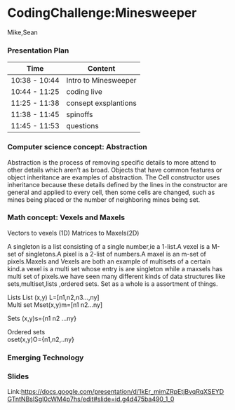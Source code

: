 # CodingChallenge:Minesweeper
Mike,Sean

### Presentation Plan

| Time           | Content                 |
| -------------  | -------------           |
| 10:38 - 10:44  | Intro  to Minesweeper   |         
| 10:44 - 11:25  | coding live             |
| 11:25 - 11:38  | consept exsplantions    |
| 11:38 - 11:45  | spinoffs                |
| 11:45 - 11:53  | questions               |

### Computer science concept: Abstraction

Abstraction is the process of removing specific details to more attend to other details which aren’t as broad. Objects that have common features or object inheritance are examples of abstraction. The Cell constructor uses inheritance because these details defined by the lines in the constructor are general and applied to every cell, then some cells are changed, such as mines being placed or the number of neighboring mines being set.

### Math concept: Vexels and Maxels
Vectors to vexels (1D)
Matrices to Maxels(2D)

A singleton is a list consisting of a single number,ie a 1-list.A vexel is a M-set of singletons.A pixel is a 2-list of numbers.A maxel is an m-set of pixels.Maxels and Vexels are both an example of multisets of a certain kind.a vexel is a multi set whose entry is are singleton while a maxsels has multi set of pixels.we have seen many different  kinds of data structures like sets,multiset,lists ,ordered sets. Set as a whole is a assortment of things.

Lists 
List (x,y) L=[n1,n2,n3…,ny]                      
Multi set Mset(x,y)m=[n1 n2...ny]

Sets 
(x,y)s={n1 n2 ...ny}


Ordered sets                                    
oset(x,y)O={n1,n2,..ny}


### Emerging Technology


### Slides
Link:https://docs.google.com/presentation/d/1kEr_mimZRpEtjBvqRqXSEYDGTntNBsISgl0cWM4p7hs/edit#slide=id.g4d475ba490_1_0
                                           
                                           


